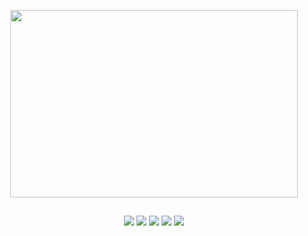 
<p align="center">
   <img width="460" height="300" src="https://user-images.githubusercontent.com/86689822/229072867-53200424-b844-4dee-88a9-d76dc0c5862b.gif">
</p>




   ##
   
<p align="center">
   <a href="https://youtube.com/@wooggi3891" target="_blank"><img src="https://img.shields.io/badge/YouTube-FF0000?style=for-the-badge&logo=youtube&logoColor=white" target="_blank"></a>
   <a href="https://instagram.com/thiag0_w6" target="_blank"><img src="https://img.shields.io/badge/-Instagram-%23E4405F?style=for-the-badge&logo=instagram&logoColor=white" target="_blank"></a>
   <a href = "mailto:thiago2b9s@gmail.com"><img src="https://img.shields.io/badge/-Gmail-%23333?style=for-the-badge&logo=gmail&logoColor=white" target="_blank"></a>
   <a href="https://www.linkedin.com/in/thiago-silva-6ab847245" target="_blank"><img src="https://img.shields.io/badge/-LinkedIn-%230077B5?style=for-the-badge&logo=linkedin&     logoColor=white" target="_blank"></a>
   <a href="https://discord.gg/430455866496385044" target="_blank"><img src="https://img.shields.io/badge/Discord-7289DA?style=for-the-badge&logo=discord&logoColor=white" target="_blank"></a>
</p> 
